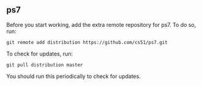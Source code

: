 
## ps7


Before you start working, add the extra remote repository for ps7. To do so, run:

`git remote add distribution https://github.com/cs51/ps7.git`

To check for updates, run:

`git pull distribution master`

You should run this periodically to check for updates.